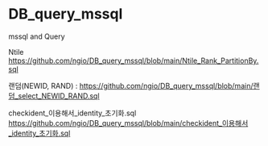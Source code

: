 # DB_query_mssql
mssql and Query 



Ntile https://github.com/ngio/DB_query_mssql/blob/main/Ntile_Rank_PartitionBy.sql

랜덤(NEWID, RAND) : https://github.com/ngio/DB_query_mssql/blob/main/랜덤_select_NEWID_RAND.sql

checkident_이용해서_identity_초기화.sql https://github.com/ngio/DB_query_mssql/blob/main/checkident_이용해서_identity_초기화.sql
